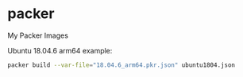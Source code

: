 # packer
My Packer Images

Ubuntu 18.04.6 arm64 example:

```sh
packer build --var-file="18.04.6_arm64.pkr.json" ubuntu1804.json
```